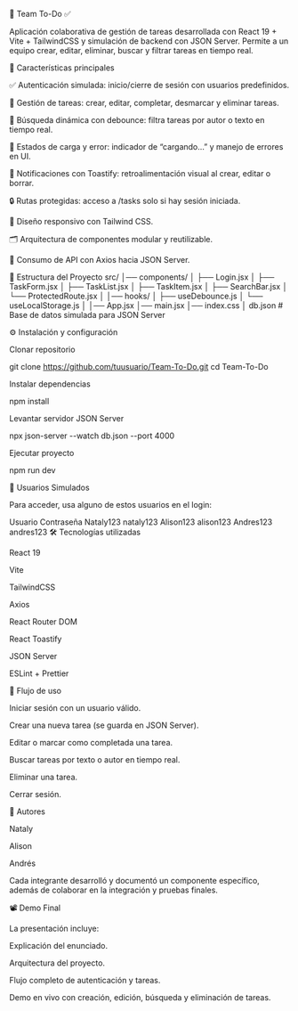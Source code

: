 📌 Team To-Do ✅

Aplicación colaborativa de gestión de tareas desarrollada con React 19 + Vite + TailwindCSS y simulación de backend con JSON Server. Permite a un equipo crear, editar, eliminar, buscar y filtrar tareas en tiempo real.

🚀 Características principales

✅ Autenticación simulada: inicio/cierre de sesión con usuarios predefinidos.

📝 Gestión de tareas: crear, editar, completar, desmarcar y eliminar tareas.

🔎 Búsqueda dinámica con debounce: filtra tareas por autor o texto en tiempo real.

🔄 Estados de carga y error: indicador de “cargando…” y manejo de errores en UI.

🔔 Notificaciones con Toastify: retroalimentación visual al crear, editar o borrar.

🔒 Rutas protegidas: acceso a /tasks solo si hay sesión iniciada.

🎨 Diseño responsivo con Tailwind CSS.

🗂️ Arquitectura de componentes modular y reutilizable.

📡 Consumo de API con Axios hacia JSON Server.

📂 Estructura del Proyecto src/ │── components/ │ ├── Login.jsx │ ├── TaskForm.jsx │ ├── TaskList.jsx │ ├── TaskItem.jsx │ ├── SearchBar.jsx │ └── ProtectedRoute.jsx │ │── hooks/ │ ├── useDebounce.js │ └── useLocalStorage.js │ │── App.jsx │── main.jsx │── index.css │ db.json # Base de datos simulada para JSON Server

⚙️ Instalación y configuración

Clonar repositorio

git clone https://github.com/tuusuario/Team-To-Do.git cd Team-To-Do

Instalar dependencias

npm install

Levantar servidor JSON Server

npx json-server --watch db.json --port 4000

Ejecutar proyecto

npm run dev

🔑 Usuarios Simulados

Para acceder, usa alguno de estos usuarios en el login:

Usuario Contraseña Nataly123 nataly123 Alison123 alison123 Andres123 andres123 🛠️ Tecnologías utilizadas

React 19

Vite

TailwindCSS

Axios

React Router DOM

React Toastify

JSON Server

ESLint + Prettier

📌 Flujo de uso

Iniciar sesión con un usuario válido.

Crear una nueva tarea (se guarda en JSON Server).

Editar o marcar como completada una tarea.

Buscar tareas por texto o autor en tiempo real.

Eliminar una tarea.

Cerrar sesión.

👥 Autores

Nataly

Alison

Andrés

Cada integrante desarrolló y documentó un componente específico, además de colaborar en la integración y pruebas finales.

📽️ Demo Final

La presentación incluye:

Explicación del enunciado.

Arquitectura del proyecto.

Flujo completo de autenticación y tareas.

Demo en vivo con creación, edición, búsqueda y eliminación de tareas.
